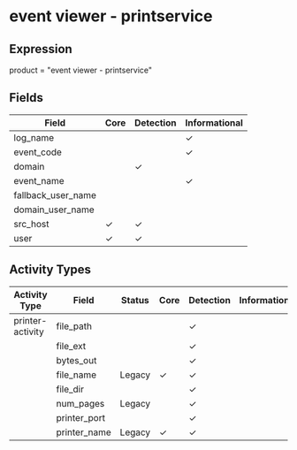 event viewer - printservice
===========================

Expression
----------

product = "event viewer - printservice"

Fields
------

| Field              | Core     | Detection | Informational |
| ------------------ | -------- | --------- | ------------- |
| log_name           |          |           | &#10003;      |
| event_code         |          |           | &#10003;      |
| domain             |          | &#10003;  |               |
| event_name         |          |           | &#10003;      |
| fallback_user_name |          |           |               |
| domain_user_name   |          |           |               |
| src_host           | &#10003; | &#10003;  |               |
| user               | &#10003; | &#10003;  |               |

Activity Types
--------------

| Activity Type    | Field        | Status | Core     | Detection | Informational |
| ---------------- | ------------ | ------ | -------- | --------- | ------------- |
| printer-activity | file_path    |        |          | &#10003;  |               |
|                  | file_ext     |        |          | &#10003;  |               |
|                  | bytes_out    |        |          | &#10003;  |               |
|                  | file_name    | Legacy | &#10003; | &#10003;  |               |
|                  | file_dir     |        |          | &#10003;  |               |
|                  | num_pages    | Legacy |          | &#10003;  |               |
|                  | printer_port |        |          | &#10003;  |               |
|                  | printer_name | Legacy | &#10003; | &#10003;  |               |

